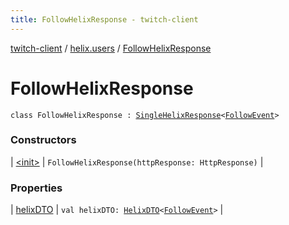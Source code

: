 ```yaml
---
title: FollowHelixResponse - twitch-client
---
```


[twitch-client](../../index.html) / [helix.users](../index.html) / [FollowHelixResponse](./index.html)

# FollowHelixResponse

`class FollowHelixResponse : `[`SingleHelixResponse`](../../helix.http.model/-single-helix-response/index.html)`<`[`FollowEvent`](../../helix.users.model/-follow-event/index.html)`>`

### Constructors

| [&lt;init&gt;](-init-.html) | `FollowHelixResponse(httpResponse: HttpResponse)` |

### Properties

| [helixDTO](helix-d-t-o.html) | `val helixDTO: `[`HelixDTO`](../../helix.http.model/-helix-d-t-o/index.html)`<`[`FollowEvent`](../../helix.users.model/-follow-event/index.html)`>` |

